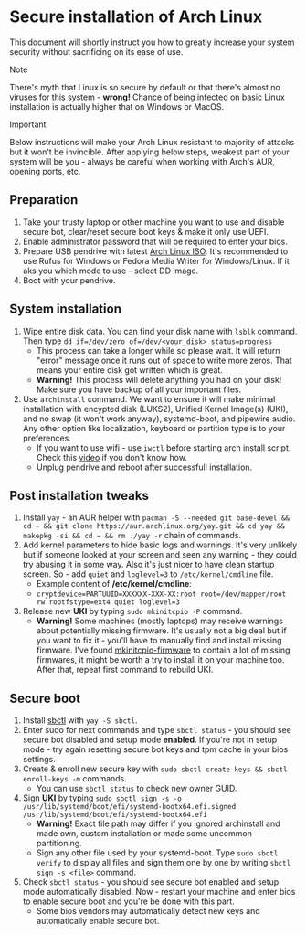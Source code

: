 # Secure installation of Arch Linux
This document will shortly instruct you how to greatly increase your system security without sacrificing on its ease of use.

> [!NOTE]  
> There's myth that Linux is so secure by default or that there's almost no viruses for this system - **wrong!** Chance of being infected on basic Linux installation is actually higher that on Windows or MacOS.

> [!IMPORTANT]  
> Below instructions will make your Arch Linux resistant to majority of attacks but it won't be invincible. After applying below steps, weakest part of your system will be you - always be careful when working with Arch's AUR, opening ports, etc.

## Preparation
1. Take your trusty laptop or other machine you want to use and disable secure bot, clear/reset secure boot keys & make it only use UEFI.
2. Enable administrator password that will be required to enter your bios.
3. Prepare USB pendrive with latest [Arch Linux ISO](https://archlinux.org/download/). It's recommended to use Rufus for Windows or Fedora Media Writer for Windows/Linux. If it aks you which mode to use - select DD image.
4. Boot with your pendrive.

## System installation
1. Wipe entire disk data. You can find your disk name with `lsblk` command. Then type `dd if=/dev/zero of=/dev/<your_disk> status=progress`
    * This process can take a longer while so please wait. It will return "error" message once it runs out of space to write more zeros. That means your entire disk got written which is great.
    * **Warning!** This process will delete anything you had on your disk! Make sure you have backup of all your important files.
2. Use `archinstall` command. We want to ensure it will make minimal installation with encypted disk (LUKS2), Unified Kernel Image(s) (UKI), and no swap (it won't work anyway), systemd-boot, and pipewire audio. Any other option like localization, keyboard or partition type is to your preferences.
    * If you want to use wifi - use `iwctl` before starting arch install script. Check this [video](https://www.youtube.com/watch?v=P_AJZwyoyyE) if you don't know how.
    * Unplug pendrive and reboot after successfull installation.

## Post installation tweaks
1. Install `yay` - an AUR helper with `pacman -S --needed git base-devel && cd ~ && git clone https://aur.archlinux.org/yay.git && cd yay && makepkg -si && cd ~ && rm ./yay -r` chain of commands.
2. Add kernel parameters to hide basic logs and warnings. It's very unlikely but if someone looked at your screen and seen any warning - they could try abusing it in some way. Also it's just nicer to have clean startup screen. So - add `quiet` and `loglevel=3` to `/etc/kernel/cmdline` file.
    * Example content of **/etc/kernel/cmdline**:
    * ```cryptdevice=PARTUUID=XXXXXX-XXX-XX:root root=/dev/mapper/root rw rootfstype=ext4 quiet loglevel=3```
3. Release new **UKI** by typing `sudo mkinitcpio -P` command.
    * **Warning!** Some machines (mostly laptops) may receive warnings about potentially missing firmware. It's usually not a big deal but if you want to fix it - you'll have to manually find and install missing firmware. I've found [mkinitcpio-firmware](https://aur.archlinux.org/packages/mkinitcpio-firmware) to contain a lot of missing firmwares, it might be worth a try to install it on your machine too. After that, repeat first command to rebuild UKI.

## Secure boot
1. Install [sbctl](https://archlinux.org/packages/extra/x86_64/sbctl/) with `yay -S sbctl`.
2. Enter sudo for next commands and type `sbctl status` - you should see secure bot disabled and setup mode **enabled**. If you're not in setup mode - try again resetting secure bot keys and tpm cache in your bios settings.
3. Create & enroll new secure key with `sudo sbctl create-keys && sbctl enroll-keys -m` commands.
    * You can use `sbctl status` to check new owner GUID.
4. Sign **UKI** by typing `sudo sbctl sign -s -o /usr/lib/systemd/boot/efi/systemd-bootx64.efi.signed /usr/lib/systemd/boot/efi/systemd-bootx64.efi`
    * **Warning!** Exact file path may differ if you ignored archinstall and made own, custom installation or made some uncommon partitioning.
    * Sign any other file used by your systemd-boot. Type `sudo sbctl verify` to display all files and sign them one by one by writing `sbctl sign -s <file>` command.
5. Check `sbctl status` - you should see secure bot enabled and setup mode automatically disabled. Now - restart your machine and enter bios to enable secure boot and you're be done with this part.
    * Some bios vendors may automatically detect new keys and automatically enable secure bot.
